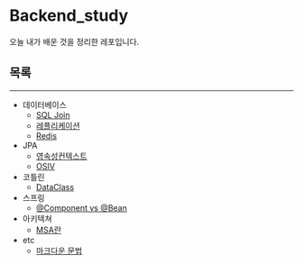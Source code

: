 # Backend_study
오늘 내가 배운 것을 정리한 레포입니다.

## 목록

---

- 데이터베이스
    - [SQL Join](https://github.com/tedsoftj1123/Backend_study/blob/main/DB/db_join.md)
    - [레플리케이션](https://github.com/tedsoftj1123/Backend_study/blob/main/DB/db_replication.md)
    - [Redis](https://github.com/tedsoftj1123/Backend_study/blob/main/DB/redis.md)
- JPA
    - [영속성컨텍스트](https://github.com/tedsoftj1123/Backend_study/blob/main/JPA/jpa.md)
    - [OSIV](https://github.com/tedsoftj1123/Backend_study/blob/main/JPA/osiv.md)
- 코틀린
    - [DataClass](https://github.com/tedsoftj1123/Backend_study/blob/main/kotlin/kotlin_dataclass.md)
- 스프링
    - [@Component vs @Bean](https://github.com/tedsoftj1123/Backend_study/blob/main/Spring/beanvscomponent.md)
- 아키텍쳐
    - [MSA란](https://github.com/tedsoftj1123/Backend_study/blob/main/아키텍쳐/msa.md)
- etc
    - [마크다운 문법](https://github.com/tedsoftj1123/Backend_study/blob/main/markdown/마크다운문법정리.md)
